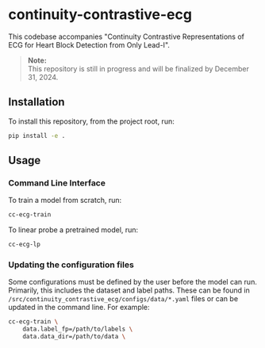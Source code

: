 # continuity-contrastive-ecg

This codebase accompanies "Continuity Contrastive Representations of ECG for Heart Block Detection from Only Lead-I". 

> **Note:**  
> This repository is still in progress and will be finalized by December 31, 2024.

## Installation

To install this repository, from the project root, run:

```bash
pip install -e .
```

## Usage

### Command Line Interface

To train a model from scratch, run:

```bash
cc-ecg-train 
```

To linear probe a pretrained model, run:

```bash
cc-ecg-lp
```

### Updating the configuration files

Some configurations must be defined by the user before the model can run. Primarily, this includes the dataset and label paths. These can be found in ```/src/continuity_contrastive_ecg/configs/data/*.yaml``` files or can be updated in the command line.
For example:
```bash
cc-ecg-train \
    data.label_fp=/path/to/labels \
    data.data_dir=/path/to/data \
```
